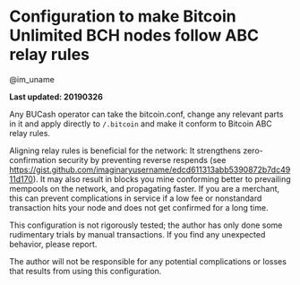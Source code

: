 # Configuration to make Bitcoin Unlimited BCH nodes follow ABC relay rules
@im_uname

**Last updated: 20190326**

Any BUCash operator can take the bitcoin.conf, change any relevant parts in it and apply directly to `/.bitcoin` and make it conform to Bitcoin ABC relay rules.

Aligning relay rules is beneficial for the network: It strengthens zero-confirmation security by preventing reverse respends (see https://gist.github.com/imaginaryusername/edcd611313abb5390872b7dc4911d170). It may also result in blocks you mine conforming better to prevailing mempools on the network, and propagating faster. If you are a merchant, this can prevent complications in service if a low fee or nonstandard transaction hits your node and does not get confirmed for a long time.

This configuration is not rigorously tested; the author has only done some rudimentary trials by manual transactions. If you find any unexpected behavior, please report.

The author will not be responsible for any potential complications or losses that results from using this configuration. 

